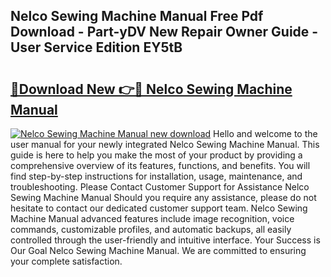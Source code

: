 ## Nelco Sewing Machine Manual Free Pdf Download - Part-yDV New Repair Owner Guide - User Service Edition EY5tB

# <h2><a href="http://bc87704.oget.top/?id=Nelco+Sewing+Machine+Manual">🔗Download New 👉🔴 Nelco Sewing Machine Manual</a></h2>

[![Nelco Sewing Machine Manual new download](https://i.imgur.com/5g1atiW.png)](http://bc87704.oget.top/?id=Nelco+Sewing+Machine+Manual)
Hello and welcome to the user manual for your newly integrated Nelco Sewing Machine Manual. This guide is here to help you make the most of your product by providing a comprehensive overview of its features, functions, and benefits. You will find step-by-step instructions for installation, usage, maintenance, and troubleshooting. Please Contact Customer Support for Assistance Nelco Sewing Machine Manual Should you require any assistance, please do not hesitate to contact our dedicated customer support team. Nelco Sewing Machine Manual advanced features include image recognition, voice commands, customizable profiles, and automatic backups, all easily controlled through the user-friendly and intuitive interface. Your Success is Our Goal Nelco Sewing Machine Manual. We are committed to ensuring your complete satisfaction.
